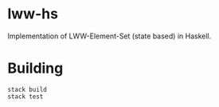# lww-hs

Implementation of LWW-Element-Set (state based) in Haskell.

# Building

```
stack build
stack test
```